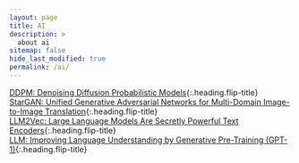 ```yaml
---
layout: page
title: AI
description: >
  about ai
sitemap: false
hide_last_modified: true
permalink: /ai/
---
```


[DDPM: Denoising Diffusion Probabilistic Models]{:.heading.flip-title} \
[StarGAN: Unified Generative Adversarial Networks for Multi-Domain Image-to-Image Translation]{:.heading.flip-title} \
[LLM2Vec: Large Language Models Are Secretly Powerful Text Encoders]{:.heading.flip-title} \
[LLM: Improving Language Understanding by Generative Pre-Training (GPT-1)]{:.heading.flip-title}

[DDPM: Denoising Diffusion Probabilistic Models]: /ai/2024-02-23-gm1
[StarGAN: Unified Generative Adversarial Networks for Multi-Domain Image-to-Image Translation]: /ai/2024-05-07-gm2
[LLM2Vec: Large Language Models Are Secretly Powerful Text Encoders]: /ai/2024-05-16-llm1
[LLM: Improving Language Understanding by Generative Pre-Training (GPT-1)]: /ai/2025-12-24-llm2